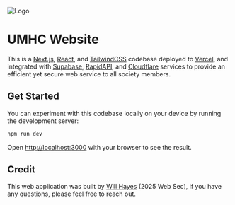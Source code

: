 
![Logo](https://i.postimg.cc/9QBzbSd8/logo.png)


# UMHC Website

This is a [Next.js](https://nextjs.org), [React](react.dev), and [TailwindCSS](tailwindcss.com) codebase deployed to [Vercel](vercel.com), and integrated with [Supabase](supabase.com), [RapidAPI](rapidapi.com), and [Cloudflare](cloudflare.com) services to provide an efficient yet secure web service to all society members.

## Get Started
You can experiment with this codebase locally on your device by running the development server:

```bash
npm run dev
```

Open [http://localhost:3000](http://localhost:3000) with your browser to see the result.
## Credit
This web application was built by [Will Hayes](https://github.com/willh36) (2025 Web Sec), if you have any questions, please feel free to reach out.